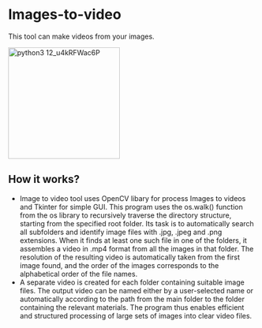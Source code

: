 # Images-to-video
This tool can make videos from your images.

<img width="226" alt="python3 12_u4kRFWac6P" src="https://github.com/user-attachments/assets/977fd13e-5cd2-470d-b5e0-5aae2c880f87" />

## How it works?
- Image to video tool uses OpenCV libary for process Images to videos and Tkinter for simple GUI.
This program uses the os.walk() function from the os library to recursively traverse the directory structure, starting from the specified root folder. Its task is to automatically search all subfolders and identify image files with .jpg, .jpeg and .png extensions. When it finds at least one such file in one of the folders, it assembles a video in .mp4 format from all the images in that folder. The resolution of the resulting video is automatically taken from the first image found, and the order of the images corresponds to the alphabetical order of the file names.
- A separate video is created for each folder containing suitable image files. The output video can be named either by a user-selected name or automatically according to the path from the main folder to the folder containing the relevant materials. The program thus enables efficient and structured processing of large sets of images into clear video files.
